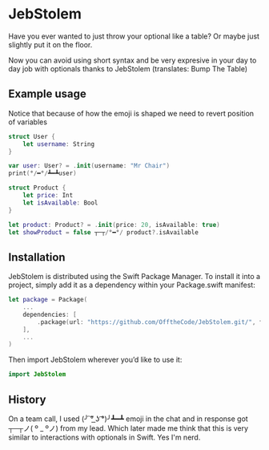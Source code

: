 # JebStolem

Have you ever wanted to just throw your optional like a table?
Or maybe just slightly put it on the floor.

Now you can avoid using short syntax and be very expresive in your day to day job with optionals thanks to JebStolem (translates: Bump The Table)

## Example usage

Notice that because of how the emoji is shaped we need to revert position of variables

``` swift
struct User {
    let username: String
}

var user: User? = .init(username: "Mr Chair")
print(°/━°/┻━┻user)

struct Product {
    let price: Int
    let isAvailable: Bool
}

let product: Product? = .init(price: 20, isAvailable: true)
let showProduct = false ┬─┬/°━°/ product?.isAvailable
```

## Installation
JebStolem is distributed using the Swift Package Manager. To install it into a project, simply add it as a dependency within your Package.swift manifest:

``` swift
let package = Package(
    ...
    dependencies: [
        .package(url: "https://github.com/OfftheCode/JebStolem.git/", from: "1.0.0")
    ],
    ...
)
```
Then import JebStolem wherever you’d like to use it:

``` swift
import JebStolem
```
## History

On a team call, I used (╯ ͠° ͟ʖ ͡°)╯┻━┻ emoji in the chat and in response got  ┬─┬ノ( º _ ºノ) from my lead. Which later made me think that this is very similar to interactions with optionals in Swift. Yes I'm nerd.

